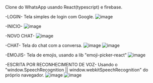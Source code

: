 Clone do WhatsApp usando React(typescript) e firebase.

-LOGIN-
Tela simples de login com Google.
![image](https://user-images.githubusercontent.com/69858181/119681640-a1eba680-be18-11eb-99af-b75fa20e15eb.png)

-INICIO-
![image](https://user-images.githubusercontent.com/69858181/119681704-ad3ed200-be18-11eb-8dcc-dbc48e312e2e.png)

-NOVO CHAT-
![image](https://user-images.githubusercontent.com/69858181/119683773-4e7a5800-be1a-11eb-8e64-e733c671ad71.png)

-CHAT-
Tela do chat com a conversa.
![image](https://user-images.githubusercontent.com/69858181/119681808-c47dbf80-be18-11eb-81e8-ad61e504d71f.png)
![image](https://user-images.githubusercontent.com/69858181/119682027-f000aa00-be18-11eb-89e4-c582dcfe7a46.png)

-EMOJIS-
Tela de emojis, usando a lib "emoji-picker-react"
![image](https://user-images.githubusercontent.com/69858181/119682106-ff7ff300-be18-11eb-8d22-85b90e4065fb.png)

-ESCRITA POR RECONHECIMENTO DE VOZ-
Usando o "window.SpeechRecognition || window.webkitSpeechRecognition" do próprio navegador.
![image](https://user-images.githubusercontent.com/69858181/119682312-2ccca100-be19-11eb-8618-5077a136d530.png)
![image](https://user-images.githubusercontent.com/69858181/119682358-3524dc00-be19-11eb-83ed-01eb91db25e3.png)
